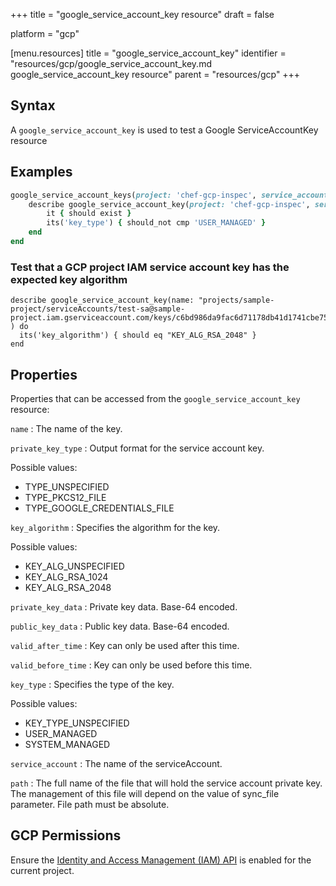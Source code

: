 +++
title = "google_service_account_key resource"
draft = false

platform = "gcp"

[menu.resources]
    title = "google_service_account_key"
    identifier = "resources/gcp/google_service_account_key.md google_service_account_key resource"
    parent = "resources/gcp"
+++

## Syntax

A `google_service_account_key` is used to test a Google ServiceAccountKey resource

## Examples

```ruby
google_service_account_keys(project: 'chef-gcp-inspec', service_account: "display-name@project-id.iam.gserviceaccount.com").key_names.each do |sa_key_name|
	describe google_service_account_key(project: 'chef-gcp-inspec', service_account: "display-name@project-id.iam.gserviceaccount.com", name: sa_key_name.split('/').last) do
		it { should exist }
		its('key_type') { should_not cmp 'USER_MANAGED' }
	end
end
```

### Test that a GCP project IAM service account key has the expected key algorithm

    describe google_service_account_key(name: "projects/sample-project/serviceAccounts/test-sa@sample-project.iam.gserviceaccount.com/keys/c6bd986da9fac6d71178db41d1741cbe751a5080" ) do
      its('key_algorithm') { should eq "KEY_ALG_RSA_2048" }
    end

## Properties

Properties that can be accessed from the `google_service_account_key` resource:

`name`
: The name of the key.

`private_key_type`
: Output format for the service account key.

  Possible values:

  - TYPE_UNSPECIFIED
  - TYPE_PKCS12_FILE
  - TYPE_GOOGLE_CREDENTIALS_FILE

`key_algorithm`
: Specifies the algorithm for the key.

  Possible values:

  - KEY_ALG_UNSPECIFIED
  - KEY_ALG_RSA_1024
  - KEY_ALG_RSA_2048

`private_key_data`
: Private key data. Base-64 encoded.

`public_key_data`
: Public key data. Base-64 encoded.

`valid_after_time`
: Key can only be used after this time.

`valid_before_time`
: Key can only be used before this time.

`key_type`
: Specifies the type of the key.

  Possible values:

  - KEY_TYPE_UNSPECIFIED
  - USER_MANAGED
  - SYSTEM_MANAGED

`service_account`
: The name of the serviceAccount.

`path`
: The full name of the file that will hold the service account private key. The management of this file will depend on the value of sync_file parameter. File path must be absolute.

## GCP Permissions

Ensure the [Identity and Access Management (IAM) API](https://console.cloud.google.com/apis/library/iam.googleapis.com/) is enabled for the current project.
